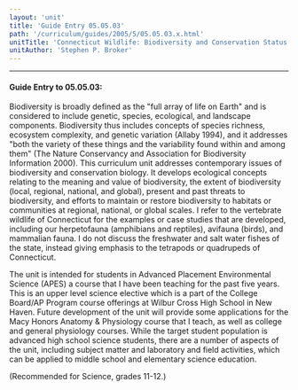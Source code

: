 ```yaml
---
layout: 'unit'
title: 'Guide Entry 05.05.03'
path: '/curriculum/guides/2005/5/05.05.03.x.html'
unitTitle: 'Connecticut Wildlife: Biodiversity and Conservation Status of Our Vertebrate Populations'
unitAuthor: 'Stephen P. Broker'
---
```


<body>
<hr/>
 <h4>
  Guide Entry to 05.05.03:
 </h4>
 <p>
  Biodiversity is broadly defined as the "full array of life on Earth" and is considered to include genetic, species, ecological, and landscape components. Biodiversity thus includes concepts of species richness, ecosystem complexity, and genetic variation (Allaby 1994), and it addresses "both the variety of these things and the variability found within and among them" (The Nature Conservancy and Association for Biodiversity Information 2000). This curriculum unit addresses contemporary issues of biodiversity and conservation biology. It develops ecological concepts relating to the meaning and value of biodiversity, the extent of biodiversity (local, regional, national, and global), present and past threats to biodiversity, and efforts to maintain or restore biodiversity to habitats or communities at regional, national, or global scales. I refer to the vertebrate wildlife of Connecticut for the examples or case studies that are developed, including our herpetofauna (amphibians and reptiles), avifauna (birds), and mammalian fauna. I do not discuss the freshwater and salt water fishes of the state, instead giving emphasis to the tetrapods or quadrupeds of Connecticut.
 </p>
<p>
  The unit is intended for students in Advanced Placement Environmental Science (APES) a course that I have been teaching for the past five years. This is an upper level science elective which is a part of the College Board/AP Program course offerings at Wilbur Cross High School in New Haven.  Future development of the unit will provide some applications for the Macy Honors Anatomy &amp; Physiology course that I teach, as well as college and general physiology courses. While the target student population is advanced high school science students, there are a number of aspects of the unit, including subject matter and laboratory and field activities, which can be applied to middle school and elementary science education.
 </p>
<p>
  (Recommended for Science, grades 11-12.)
 </p>

</body>
